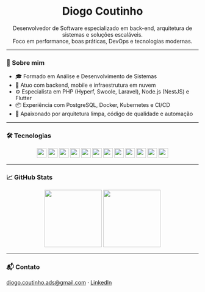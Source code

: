 <h1 align="center">Diogo Coutinho</h1>

<p align="center">
  Desenvolvedor de Software especializado em back-end, arquitetura de sistemas e soluções escaláveis. <br />
  Foco em performance, boas práticas, DevOps e tecnologias modernas.
</p>

---

### 💼 Sobre mim

- 🎓 Formado em Análise e Desenvolvimento de Sistemas  
- 🚀 Atuo com backend, mobile e infraestrutura em nuvem  
- ⚙️ Especialista em PHP (Hyperf, Swoole, Laravel), Node.js (NestJS) e Flutter  
- 📦 Experiência com PostgreSQL, Docker, Kubernetes e CI/CD  
- 🧠 Apaixonado por arquitetura limpa, código de qualidade e automação

---

### 🛠️ Tecnologias

<div align="center">
  <img src="https://cdn.jsdelivr.net/gh/devicons/devicon/icons/php/php-original.svg" height="25"/>
  <img src="https://cdn.jsdelivr.net/gh/devicons/devicon@latest/icons/laravel/laravel-original.svg" height="25"/>
  <img src="https://cdn.jsdelivr.net/gh/devicons/devicon/icons/nodejs/nodejs-original.svg" height="25"/>
  <img src="https://cdn.jsdelivr.net/gh/devicons/devicon@latest/icons/adonisjs/adonisjs-original.svg" height="25"/>
  <img src="https://cdn.jsdelivr.net/gh/devicons/devicon/icons/nestjs/nestjs-original.svg" height="25"/>
  <img src="https://cdn.jsdelivr.net/gh/devicons/devicon/icons/flutter/flutter-original.svg" height="25"/>
  <img src="https://cdn.jsdelivr.net/gh/devicons/devicon@latest/icons/android/android-original.svg" height="25"/>
  <img src="https://cdn.jsdelivr.net/gh/devicons/devicon@latest/icons/apple/apple-original.svg" height="25"/>
  <img src="https://cdn.jsdelivr.net/gh/devicons/devicon@latest/icons/react/react-original.svg" height="25"/>
  <img src="https://cdn.jsdelivr.net/gh/devicons/devicon/icons/postgresql/postgresql-original.svg" height="25"/>
  <img src="https://cdn.jsdelivr.net/gh/devicons/devicon/icons/docker/docker-original.svg" height="25"/>
  <img src="https://cdn.jsdelivr.net/gh/devicons/devicon/icons/kubernetes/kubernetes-plain.svg" height="25"/>
</div>

---

### 📈 GitHub Stats

<div align="center">
  <img height="150em" src="https://github-readme-stats.vercel.app/api?username=diogocoutinho&show_icons=true&theme=default&count_private=true"/>
  <img height="150em" src="https://github-readme-stats.vercel.app/api/top-langs/?username=diogocoutinho&layout=compact&theme=default"/>
</div>

---

### 📬 Contato

<p>
  <a href="mailto:diogo.coutinho.ads@gmail.com">diogo.coutinho.ads@gmail.com</a> · 
  <a href="https://www.linkedin.com/in/diogoccoutinho/" target="_blank">LinkedIn</a>
</p>

